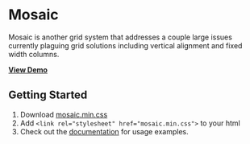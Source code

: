 Mosaic
=======

Mosaic is another grid system that addresses a couple large issues currently plaguing grid solutions including vertical alignment and fixed width columns.

**[View Demo](http://tylerchilds.github.io/mosaic/demo.html)**

Getting Started
---------------

1. Download [mosaic.min.css](https://raw.githubusercontent.com/tylerchilds/mosaic/master/mosaic.min.css)
2. Add `<link rel="stylesheet" href="mosaic.min.css">` to your html
3. Check out the [documentation](http://tylerchilds.github.io/mosaic/) for usage examples.